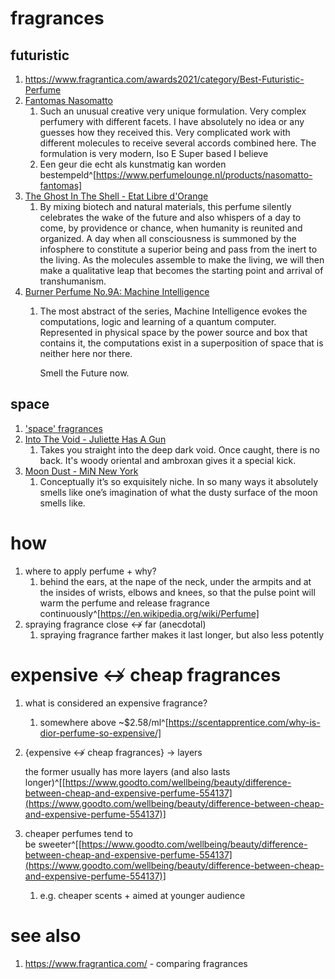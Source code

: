 # fragrances
## futuristic
1. https://www.fragrantica.com/awards2021/category/Best-Futuristic-Perfume
2. [Fantomas Nasomatto](https://www.fragrantica.com/perfume/Nasomatto/Fantomas-62775.html)
	1. Such an unusual creative very unique formulation. Very complex perfumery with different facets. I have absolutely no idea or any guesses how they received this. Very complicated work with different molecules to receive several accords combined here. The formulation is very modern, Iso E Super based I believe
	2. Een geur die echt als kunstmatig kan worden bestempeld^[https://www.perfumelounge.nl/products/nasomatto-fantomas]
3. [The Ghost In The Shell - Etat Libre d'Orange](https://www.fragrantica.com/perfume/Etat-Libre-d-Orange/The-Ghost-In-The-Shell-69412.html)
	1. By mixing biotech and natural materials, this perfume silently celebrates the wake of the future and also whispers of a day to come, by providence or chance, when humanity is reunited and organized. A day when all consciousness is summoned by the infosphere to constitute a superior being and pass from the inert to the living. As the molecules assemble to make the living, we will then make a qualitative leap that becomes the starting point and arrival of transhumanism.
4. [Burner Perfume No.9A: Machine Intelligence](https://www.etsy.com/listing/637793465/burner-perfume-no9a-machine-intellignce)
	1. The most abstract of the series, Machine Intelligence evokes the computations, logic and learning of a quantum computer. Represented in physical space by the power source and box that contains it, the computations exist in a superposition of space that is neither here nor there.
	   
	   Smell the Future now.

## space
1. ['space' fragrances](https://www.reddit.com/r/fragrance/comments/lfqamb/few_fragrances_that_probably_smell_like_space/)
2. [Into The Void - Juliette Has A Gun](https://www.fragrantica.com/perfume/Juliette-Has-A-Gun/Into-The-Void-39010.html)
	1. Takes you straight into the deep dark void. Once caught, there is no back. It's woody oriental and ambroxan gives it a special kick.
2. [Moon Dust - MiN New York](https://www.fragrantica.com/perfume/MiN-New-York/Moon-Dust-25382.html)
	1. Conceptually it’s so exquisitely niche. In so many ways it absolutely smells like one’s imagination of what the dusty surface of the moon smells like.

# how
1. where to apply perfume + why?
	1. behind the ears, at the nape of the neck, under the armpits and at the insides of wrists, elbows and knees, so that the pulse point will warm the perfume and release fragrance continuously^[https://en.wikipedia.org/wiki/Perfume]
2. spraying fragrance close ↮ far (anecdotal)
	1. spraying fragrance farther makes it last longer, but also less potently

# expensive ↮ cheap fragrances
1. what is considered an expensive fragrance?
	1. somewhere above ~$2.58/ml^[https://scentapprentice.com/why-is-dior-perfume-so-expensive/]
2. {expensive ↮ cheap fragrances} → layers
   
   the former usually has more layers (and also lasts longer)^[[https://www.goodto.com/wellbeing/beauty/difference-between-cheap-and-expensive-perfume-554137](https://www.goodto.com/wellbeing/beauty/difference-between-cheap-and-expensive-perfume-554137)]
2. cheaper perfumes tend to be sweeter^[[https://www.goodto.com/wellbeing/beauty/difference-between-cheap-and-expensive-perfume-554137](https://www.goodto.com/wellbeing/beauty/difference-between-cheap-and-expensive-perfume-554137)]
	1. e.g. cheaper scents + aimed at younger audience
# see also
1. https://www.fragrantica.com/ - comparing fragrances